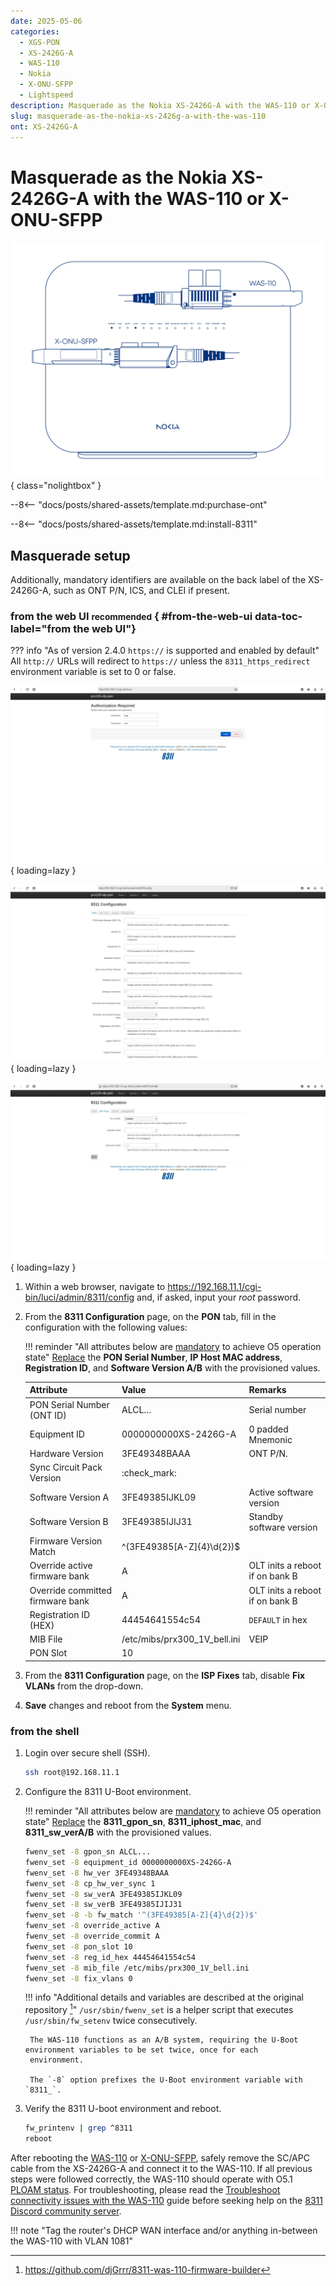 ```yaml
---
date: 2025-05-06
categories:
  - XGS-PON
  - XS-2426G-A
  - WAS-110
  - Nokia
  - X-ONU-SFPP
  - Lightspeed
description: Masquerade as the Nokia XS-2426G-A with the WAS-110 or X-ONU-SFPP
slug: masquerade-as-the-nokia-xs-2426g-a-with-the-was-110
ont: XS-2426G-A
---
```


# Masquerade as the Nokia XS-2426G-A with the WAS-110 or X-ONU-SFPP

![XS-2426G-A](masquerade-as-the-nokia-xs-2426g-a-with-the-was-110/bypass_xs2426ga.webp){ class="nolightbox" }

<!-- more -->
<!-- nocont -->

--8<-- "docs/posts/shared-assets/template.md:purchase-ont"

--8<-- "docs/posts/shared-assets/template.md:install-8311"

## Masquerade setup

Additionally, mandatory identifiers are available on the back label of the XS-2426G-A, such as ONT P/N, ICS, and CLEI if
present.

### from the web UI <small>recommended</small> { #from-the-web-ui data-toc-label="from the web UI"}

??? info "As of version 2.4.0 `https://` is supported and enabled by default"
    All `http://` URLs will redirect to `https://` unless the `8311_https_redirect` environment variable is set to
    0 or false.

<div class="swiper" markdown>

<div class="swiper-slide" markdown>

![WAS-110 login](shared-assets/was_110_luci_login.webp){ loading=lazy }

</div>

<div class="swiper-slide" markdown>

![WAS-110 8311 configuration](shared-assets/was_110_luci_config.webp){ loading=lazy }

</div>

<div class="swiper-slide" markdown>

![WAS-110 8311 configuration ISP Fixes](shared-assets/was_110_luci_config_fixes.webp){ loading=lazy }

</div>

</div>

1. Within a web browser, navigate to
   <https://192.168.11.1/cgi-bin/luci/admin/8311/config>
   and, if asked, input your <em>root</em> password.

2. From the __8311 Configuration__ page, on the __PON__ tab, fill in the configuration with the following values:

    !!! reminder "All attributes below are <ins>mandatory</ins> to achieve O5 operation state"
        <ins>Replace</ins> the __PON Serial Number__, __IP Host MAC address__, __Registration ID__, and
        __Software Version A/B__ with the provisioned values.

    | Attribute                        | Value                         | Remarks                                    |
    | -------------------------------- | ----------------------------- | ------------------------------------------ |
    | PON Serial Number (ONT ID)       | ALCL&hellip;                  | Serial number                              |
    | Equipment ID                     | 0000000000XS-2426G-A          | 0 padded Mnemonic                          |
    | Hardware Version                 | 3FE49348BAAA                  | ONT P/N.                                   |
    | Sync Circuit Pack Version        | :check_mark:                  |                                            |
    | Software Version A               | 3FE49385IJKL09                | Active software version                    |
    | Software Version B               | 3FE49385IJIJ31                | Standby software version                   |
    | Firmware Version Match           | ^(3FE49385[A-Z]{4}\d{2})$     |                                            |
    | Override active firmware bank    | A                             | OLT inits a reboot if on bank B            |
    | Override committed firmware bank | A                             | OLT inits a reboot if on bank B            |
    | Registration ID (HEX)            | 44454641554c54                | `DEFAULT` in hex                           |
    | MIB File                         | /etc/mibs/prx300_1V_bell.ini  | VEIP                                       |
    | PON Slot                         | 10                            |                                            |

3. From the __8311 Configuration__ page, on the __ISP Fixes__ tab, disable __Fix VLANs__ from the drop-down.

4. __Save__ changes and reboot from the __System__ menu.

### from the shell

1. Login over secure shell (SSH).

    ``` sh
    ssh root@192.168.11.1
    ```

2. Configure the 8311 U-Boot environment.

    !!! reminder "All attributes below are <ins>mandatory</ins> to achieve O5 operation state"
        <ins>Replace</ins> the __8311_gpon_sn__, __8311_iphost_mac__, and __8311_sw_verA/B__ with
        the provisioned values.

    ``` sh
    fwenv_set -8 gpon_sn ALCL...
    fwenv_set -8 equipment_id 0000000000XS-2426G-A
    fwenv_set -8 hw_ver 3FE49348BAAA
    fwenv_set -8 cp_hw_ver_sync 1
    fwenv_set -8 sw_verA 3FE49385IJKL09
    fwenv_set -8 sw_verB 3FE49385IJIJ31
    fwenv_set -8 -b fw_match '^(3FE49385[A-Z]{4}\d{2})$'
    fwenv_set -8 override_active A
    fwenv_set -8 override_commit A
    fwenv_set -8 pon_slot 10
    fwenv_set -8 reg_id_hex 44454641554c54
    fwenv_set -8 mib_file /etc/mibs/prx300_1V_bell.ini
    fwenv_set -8 fix_vlans 0
    ```

    !!! info "Additional details and variables are described at the original repository [^1]"
        `/usr/sbin/fwenv_set` is a helper script that executes `/usr/sbin/fw_setenv` twice consecutively.

        The WAS-110 functions as an A/B system, requiring the U-Boot environment variables to be set twice, once for each
        environment.

        The `-8` option prefixes the U-Boot environment variable with `8311_`.

3. Verify the 8311 U-boot environment and reboot.

    ``` sh
    fw_printenv | grep ^8311
    reboot
    ```

After rebooting the [WAS-110] or [X-ONU-SFPP], safely remove the SC/APC cable from the XS-2426G-A and connect it to the
WAS-110. If all previous steps were followed correctly, the WAS-110 should operate with O5.1 [PLOAM status].
For troubleshooting, please read the [Troubleshoot connectivity issues with the WAS-110] guide before seeking help on
the [8311 Discord community server].

  [PLOAM status]: troubleshoot-connectivity-issues-with-the-was-110.md#ploam-status
  [Troubleshoot connectivity issues with the WAS-110]: troubleshoot-connectivity-issues-with-the-was-110.md
  [8311 Discord community server]: https://discord.com/servers/8311-886329492438671420
  [WAS-110]: ../xgs-pon/ont/bfw-solutions/was-110.md
  [X-ONU-SFPP]: ../xgs-pon/ont/potron-technology/x-onu-sfpp.md

!!! note "Tag the router's DHCP WAN interface and/or anything in-between the WAS-110 with VLAN 1081"

[^1]: <https://github.com/djGrrr/8311-was-110-firmware-builder>
